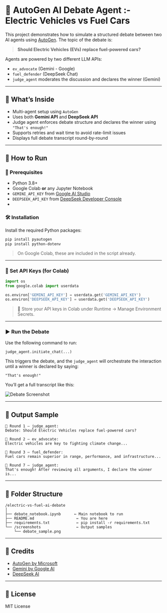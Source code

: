 
# 🤖 AutoGen AI Debate Agent :- Electric Vehicles vs Fuel Cars


This project demonstrates how to simulate a structured debate between two AI agents using [AutoGen](https://github.com/microsoft/autogen). The topic of the debate is:

> **Should Electric Vehicles (EVs) replace fuel-powered cars?**

Agents are powered by two different LLM APIs:
- `ev_advocate` (Gemini - Google)
- `fuel_defender` (DeepSeek Chat)
- `judge_agent` moderates the discussion and declares the winner (Gemini)

---

## 🧠 What’s Inside

-  Multi-agent setup using `AutoGen`
-  Uses both **Gemini API** and **DeepSeek API**
-  Judge agent enforces debate structure and declares the winner using `"That's enough!"`
-  Supports retries and wait time to avoid rate-limit issues
-  Displays full debate transcript round-by-round

---

## 🚀 How to Run

### 📌 Prerequisites

- Python 3.8+
- Google Colab **or** any Jupyter Notebook
- `GEMINI_API_KEY` from [Google AI Studio](https://makersuite.google.com/app/apikey)
- `DEEPSEEK_API_KEY` from [DeepSeek Developer Console](https://platform.deepseek.com/)
- 

### 🛠️ Installation

Install the required Python packages:

```bash
pip install pyautogen
pip install python-dotenv
```

> On Google Colab, these are included in the script already.

---

### 🔐 Set API Keys (for Colab)

```python
import os
from google.colab import userdata

os.environ['GEMINI_API_KEY'] = userdata.get('GEMINI_API_KEY')
os.environ['DEEPSEEK_API_KEY'] = userdata.get('DEEPSEEK_API_KEY')
```

> 🔐 Store your API keys in Colab under Runtime → Manage Environment Secrets.

---

### ▶️ Run the Debate

Use the following command to run:

```python
judge_agent.initiate_chat(...)
```

This triggers the debate, and the `judge_agent` will orchestrate the interaction until a winner is declared by saying:

```text
"That's enough!"
```

You’ll get a full transcript like this:

![Debate Screenshot](screenshots/debate_sample.png)

---

## 🧾 Output Sample

```
🔹 Round 1 — judge_agent:
Debate: Should Electric Vehicles replace fuel-powered cars?

🔹 Round 2 — ev_advocate:
Electric vehicles are key to fighting climate change...

🔹 Round 3 — fuel_defender:
Fuel cars remain superior in range, performance, and infrastructure...

🔹 Round 7 — judge_agent:
That's enough! After reviewing all arguments, I declare the winner is...
```

---

## 📁 Folder Structure

```
/electric-vs-fuel-ai-debate
│
├── debate_notebook.ipynb      ← Main notebook to run
├── README.md                   ← You are here
├── requirements.txt            ← pip install -r requirements.txt
└── /screenshots                ← Output samples
    └── debate_sample.png
```

---

## 🤝 Credits

- [AutoGen by Microsoft](https://github.com/microsoft/autogen)
- [Gemini by Google AI](https://ai.google.dev/)
- [DeepSeek AI](https://platform.deepseek.com/)

---

## 📜 License

MIT License
